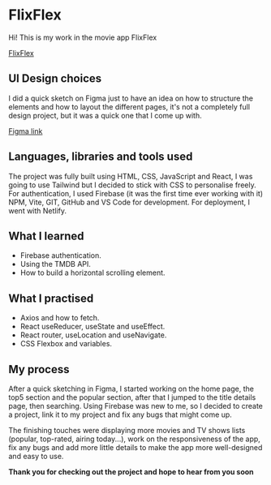 # FlixFlex

Hi! This is my work in the movie app FlixFlex

[FlixFlex](https://flixflex-77b18.web.app/)

## UI Design choices

I did a quick sketch on Figma just to have an idea on how to structure the elements and how to layout the different pages, it's not a completely full design project, but it was a quick one that I come up with.

[Figma link](https://www.figma.com/file/QPxbIVQAmfNTyVD2Y6b0vq/FlixFlex?type=design&node-id=0%3A1&mode=design&t=0AVxRH2u0nWAp7RW-1)

## Languages, libraries and tools used

The project was fully built using HTML, CSS, JavaScript and React, I was going to use Tailwind but I decided to stick with CSS to personalise freely.
For authentication, I used Firebase (it was the first time ever working with it)
NPM, Vite, GIT, GitHub and VS Code for development.
For deployment, I went with Netlify.

## What I learned

- Firebase authentication.
- Using the TMDB API.
- How to build a horizontal scrolling element.

## What I practised

- Axios and how to fetch.
- React useReducer, useState and useEffect.
- React router, useLocation and useNavigate.
- CSS Flexbox and variables.

## My process

After a quick sketching in Figma, I started working on the home page, the top5 section and the popular section, after that I jumped to the title details page, then searching. Using Firebase was new to me, so I decided to create a project, link it to my project and fix any bugs that might come up.

The finishing touches were displaying more movies and TV shows lists (popular, top-rated, airing today...), work on the responsiveness of the app, fix any bugs and add more little details to make the app more well-designed and easy to use.

**Thank you for checking out the project and hope to hear from you soon**

